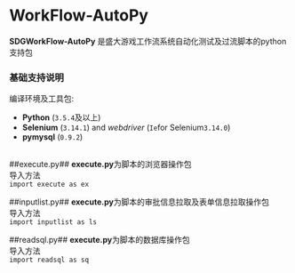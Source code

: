 # WorkFlow-AutoPy
**SDGWorkFlow-AutoPy** 是盛大游戏工作流系统自动化测试及过流脚本的python支持包
### 基础支持说明 ###
编译环境及工具包:

- **Python** (`3.5.4`及以上) 
- **Selenium** (`3.14.1`) and *webdriver* (`Ie`for Selenium`3.14.0`)
- **pymysql** (`0.9.2`)


##

##execute.py##
**execute.py**为脚本的浏览器操作包<br>
导入方法<br>
`import execute as ex `

##inputlist.py##
**execute.py**为脚本的审批信息拉取及表单信息拉取操作包<br>
导入方法<br>
`import inputlist as ls `

##readsql.py##
**execute.py**为脚本的数据库操作包<br>
导入方法<br>
`import readsql as sq`
